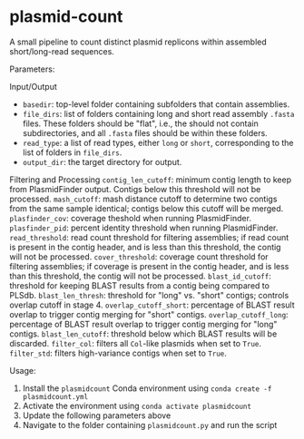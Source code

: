 # plasmid-count
A small pipeline to count distinct plasmid replicons within assembled short/long-read sequences.

Parameters:

Input/Output
- `basedir`: top-level folder containing subfolders that contain assemblies.
- `file_dirs`: list of folders containing long and short read assembly `.fasta` files. These folders should be "flat", i.e., the should not contain subdirectories, and all `.fasta` files should be within these folders.
- `read_type`: a list of read types, either `long` or `short`, corresponding to the list of folders in `file_dirs`.
- `output_dir`: the target directory for output.

Filtering and Processing
`contig_len_cutoff`: minimum contig length to keep from PlasmidFinder output. Contigs below this threshold will not be processed.
`mash_cutoff`: mash distance cutoff to determine two contigs from the same sample identical; contigs below this cutoff will be merged.
`plasfinder_cov`: coverage theshold when running PlasmidFinder.
`plasfinder_pid`: percent identity threshold when running PlasmidFinder.
`read_threshold`: read count threshold for filtering assemblies; if read count is present in the contig header, and is less than this threshold, the contig will not be processed.
`cover_threshold`: coverage count threshold for filtering assemblies; if coverage is present in the contig header, and is less than this threshold, the contig will not be processed.
`blast_id_cutoff`: threshold for keeping BLAST results from a contig being compared to PLSdb.
`blast_len_thresh`: threshold for "long" vs. "short" contigs; controls overlap cutoff in stage 4.
`overlap_cutoff_short`: percentage of BLAST result overlap to trigger contig merging for "short" contigs.
`overlap_cutoff_long`: percentage of BLAST result overlap to trigger contig merging for "long" contigs.
`blast_len_cutoff`: threshold below which BLAST results will be discarded.
`filter_col`: filters all `Col`-like plasmids when set to `True`.
`filter_std`: filters high-variance contigs when set to `True`.

Usage:
1. Install the `plasmidcount` Conda environment using `conda create -f plasmidcount.yml`
2. Activate the environment using `conda activate plasmidcount`
3. Update the following parameters above
4. Navigate to the folder containing `plasmidcount.py` and run the script
